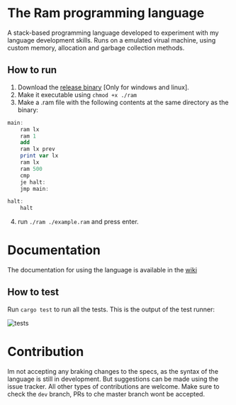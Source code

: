 # The Ram programming language
A stack-based programming language developed to experiment with my language development skills. Runs on a emulated virual machine, using custom memory, allocation and garbage collection methods.

## How to run
1. Download the [release binary](https://github.com/ujjwal-kr/ram/releases/latest) [Only for windows and linux].
2. Make it executable using `chmod +x ./ram`
3. Make a .ram file with the following contents at the same directory as the binary:

```as
main:
    ram lx
    ram 1
    add
    ram lx prev
    print var lx
    ram lx
    ram 500
    cmp
    je halt:
    jmp main:

halt:
    halt
```

4. run `./ram ./example.ram` and press enter.

# Documentation

The documentation for using the language is available in the [wiki](https://github.com/ujjwal-kr/ram/wiki/Documentation-v3.0)

## How to test
Run `cargo test` to run all the tests. This is the output of the test runner:

![tests](https://cdn.discordapp.com/attachments/875733830542196768/1032414620377428059/unknown.png)

# Contribution

Im not accepting any braking changes to the specs, as the syntax of the language is still in development. But suggestions can be made using the issue tracker. All other types of contributions are welcome. Make sure to check the `dev` branch, PRs to che master branch wont be accepted.
